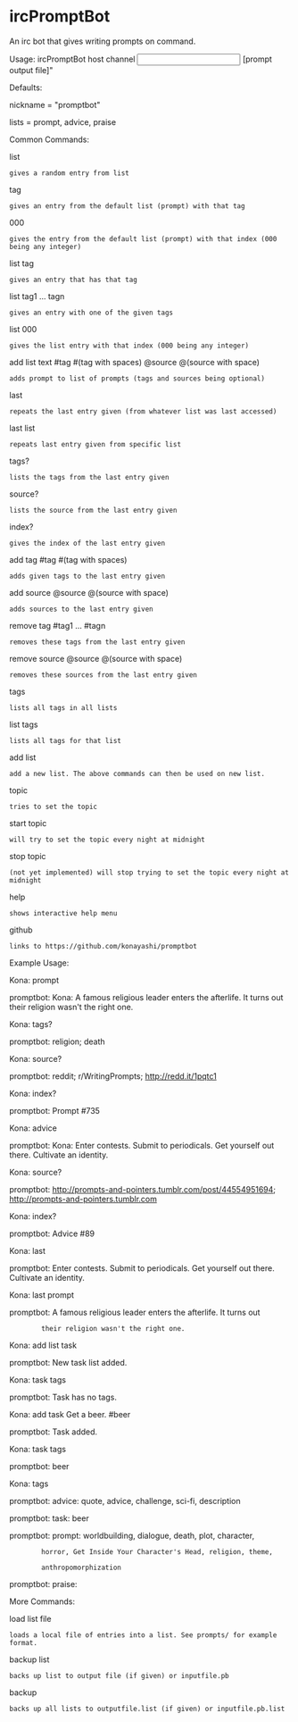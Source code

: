 ircPromptBot
=========

An irc bot that gives writing prompts on command.

Usage: ircPromptBot host channel <input prompt file> [prompt output file]"

Defaults:

nickname = "promptbot"

lists = prompt, advice, praise

Common Commands:

list

	gives a random entry from list
	
tag

	gives an entry from the default list (prompt) with that tag
	
000

	gives the entry from the default list (prompt) with that index (000 being any integer)
	
list tag

	gives an entry that has that tag
	
list tag1 ... tagn

	gives an entry with one of the given tags
	
list 000

	gives the list entry with that index (000 being any integer)
	
add list text #tag #(tag with spaces) @source @(source with space)

	adds prompt to list of prompts (tags and sources being optional)
	
last

	repeats the last entry given (from whatever list was last accessed)
	
last list

	repeats last entry given from specific list
	
tags?

	lists the tags from the last entry given
	
source?

	lists the source from the last entry given
	
index?

	gives the index of the last entry given
	
add tag	#tag #(tag with spaces)

	adds given tags to the last entry given
	
add source @source @(source with space)

	adds sources to the last entry given
	
remove tag #tag1 ... #tagn

	removes these tags from the last entry given
	
remove source @source @(source with space)

	removes these sources from the last entry given
	
tags

	lists all tags in all lists
	
list tags

	lists all tags for that list
	
add list

	add a new list. The above commands can then be used on new list.
	
topic

	tries to set the topic
	
start topic

	will try to set the topic every night at midnight
	
stop topic

	(not yet implemented) will stop trying to set the topic every night at midnight
	
help

	shows interactive help menu
	
github

	links to https://github.com/konayashi/promptbot
	

Example Usage:

Kona: prompt

promptbot: Kona: A famous religious leader enters the afterlife. It 
            turns out their religion wasn't the right one.
            
Kona: tags?

promptbot: religion; death

Kona: source?

promptbot: reddit; r/WritingPrompts; http://redd.it/1pqtc1

Kona: index?

promptbot: Prompt #735

Kona: advice

promptbot: Kona: Enter contests. Submit to periodicals. Get yourself 
            out there. Cultivate an identity.
            
Kona: source?

promptbot: http://prompts-and-pointers.tumblr.com/post/44554951694; 
            http://prompts-and-pointers.tumblr.com
            
Kona: index?

promptbot: Advice #89

Kona: last

promptbot: Enter contests. Submit to periodicals. Get yourself out 
            there. Cultivate an identity.
            
Kona: last prompt

promptbot: A famous religious leader enters the afterlife. It turns out 

            their religion wasn't the right one.

Kona: add list task

promptbot: New task list added.

Kona: task tags

promptbot: Task has no tags.

Kona: add task Get a beer. #beer

promptbot: Task added.

Kona: task tags

promptbot: beer

Kona: tags

promptbot: advice: quote, advice, challenge, sci-fi, description

promptbot: task: beer

promptbot: prompt: worldbuilding, dialogue, death, plot, character, 

            horror, Get Inside Your Character's Head, religion, theme, 

            anthropomorphization

promptbot: praise:



More Commands:

load list file

	loads a local file of entries into a list. See prompts/ for example format.

backup list

	backs up list to output file (if given) or inputfile.pb

backup

	backs up all lists to outputfile.list (if given) or inputfile.pb.list

